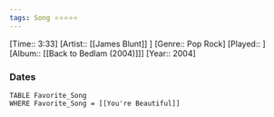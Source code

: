 ```yaml
---
tags: Song ⭐⭐⭐⭐⭐ 
---
```

[Time:: 3:33]
[Artist:: [[James Blunt]] ]
[Genre:: Pop Rock]
[Played:: ]
[Album:: [[Back to Bedlam (2004)]]]
[Year:: 2004]
### Dates
````dataview
TABLE Favorite_Song
WHERE Favorite_Song = [[You're Beautiful]]
````